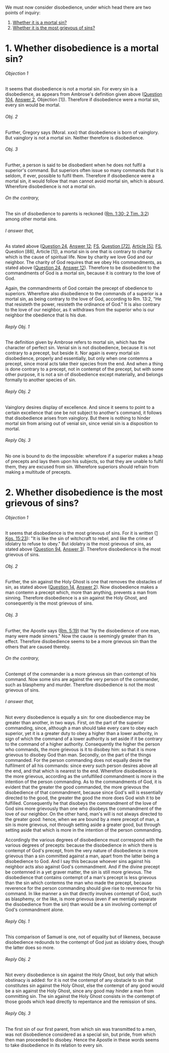 We must now consider disobedience, under which head there are two points of inquiry:  

1. [ Whether it is a mortal sin?](#1.%20Whether%20disobedience%20is%20a%20mortal%20sin?)
2. [ Whether it is the most grievous of sins?](#2.%20Whether%20disobedience%20is%20the%20most%20grievous%20of%20sins?)



# 1. Whether disobedience is a mortal sin? 

###### Objection 1
It seems that disobedience is not a mortal sin. For every sin is a disobedience, as appears from Ambrose's definition given above ([Question 104](104.%20Obedience.md), [Answer 2](104.%20Obedience.md#2.%20Whether%20obedience%20is%20a%20special%20virtue?%20), Objection \[1\]). Therefore if disobedience were a mortal sin, every sin would be mortal.  

###### Obj. 2
Further, Gregory says (Moral. xxxi) that disobedience is born of vainglory. But vainglory is not a mortal sin. Neither therefore is disobedience.  

###### Obj. 3
Further, a person is said to be disobedient when he does not fulfil a superior's command. But superiors often issue so many commands that it is seldom, if ever, possible to fulfil them. Therefore if disobedience were a mortal sin, it would follow that man cannot avoid mortal sin, which is absurd. Wherefore disobedience is not a mortal sin.  

###### On the contrary,
The sin of disobedience to parents is reckoned ([Rm. 1:30; 2 Tim. 3:2](http://bible.gospelcom.net/bible?Rm++1:30;+2+Tim++3:2)) among other mortal sins.

###### I answer that,
As stated above ([Question 24](../../../001.%20Theological%20Virtues%20(46)/23.%20Charity%20(24)/24.%20Subject%20of%20Charity.md), [Answer 12](../../../001.%20Theological%20Virtues%20(46)/23.%20Charity%20(24)/24.%20Subject%20of%20Charity.md#12.%20Whether%20charity%20is%20lost%20through%20one%20mortal%20sin?%20); [FS](../FS.html), [Question \[72\]](../FS/FS072.html#FSQ72OUTP1), [Article \[5\]](../FS/FS072.html#FSQ72A5THEP1); [FS](../FS.html), Question \[88\], Article \[1\]), a mortal sin is one that is contrary to charity which is the cause of spiritual life. Now by charity we love God and our neighbor. The charity of God requires that we obey His commandments, as stated above ([Question 24](../../../001.%20Theological%20Virtues%20(46)/23.%20Charity%20(24)/24.%20Subject%20of%20Charity.md), [Answer 12](../../../001.%20Theological%20Virtues%20(46)/23.%20Charity%20(24)/24.%20Subject%20of%20Charity.md#12.%20Whether%20charity%20is%20lost%20through%20one%20mortal%20sin?%20)). Therefore to be disobedient to the commandments of God is a mortal sin, because it is contrary to the love of God.  

Again, the commandments of God contain the precept of obedience to superiors. Wherefore also disobedience to the commands of a superior is a mortal sin, as being contrary to the love of God, according to Rm. 13:2, "He that resisteth the power, resisteth the ordinance of God." It is also contrary to the love of our neighbor, as it withdraws from the superior who is our neighbor the obedience that is his due.  

###### Reply Obj. 1
The definition given by Ambrose refers to mortal sin, which has the character of perfect sin. Venial sin is not disobedience, because it is not contrary to a precept, but beside it. Nor again is every mortal sin disobedience, properly and essentially, but only when one contemns a precept, since moral acts take their species from the end. And when a thing is done contrary to a precept, not in contempt of the precept, but with some other purpose, it is not a sin of disobedience except materially, and belongs formally to another species of sin.  

###### Reply Obj. 2
Vainglory desires display of excellence. And since it seems to point to a certain excellence that one be not subject to another's command, it follows that disobedience arises from vainglory. But there is nothing to hinder mortal sin from arising out of venial sin, since venial sin is a disposition to mortal.  

###### Reply Obj. 3
No one is bound to do the impossible: wherefore if a superior makes a heap of precepts and lays them upon his subjects, so that they are unable to fulfil them, they are excused from sin. Wherefore superiors should refrain from making a multitude of precepts.  




# 2. Whether disobedience is the most grievous of sins? 

###### Objection 1
It seems that disobedience is the most grievous of sins. For it is written ([1 Kgs. 15:23](http://bible.gospelcom.net/bible?1+Sam++15:23)): "It is like the sin of witchcraft to rebel, and like the crime of idolatry to refuse to obey." But idolatry is the most grievous of sins, as stated above ([Question 94](../92.%20Superstition,%20I.e.%20by%20Way%20of%20Excess%20(5)/94.%20Idolatry.md), [Answer 3](../92.%20Superstition,%20I.e.%20by%20Way%20of%20Excess%20(5)/94.%20Idolatry.md#3.%20Whether%20idolatry%20is%20the%20gravest%20of%20sins?%20)). Therefore disobedience is the most grievous of sins.  

###### Obj. 2
Further, the sin against the Holy Ghost is one that removes the obstacles of sin, as stated above ([Question 14](../../../001.%20Theological%20Virtues%20(46)/01.%20Faith%20(16)/14.%20Blasphemy%20Against%20the%20Holy%20Ghost.md), [Answer 2](../../../001.%20Theological%20Virtues%20(46)/01.%20Faith%20(16)/14.%20Blasphemy%20Against%20the%20Holy%20Ghost.md#2.%20Whether%20it%20is%20fitting%20to%20distinguish%20six%20kinds%20of%20sin%20against%20the%20Holy%20Ghost?%20)). Now disobedience makes a man contemn a precept which, more than anything, prevents a man from sinning. Therefore disobedience is a sin against the Holy Ghost, and consequently is the most grievous of sins.  

###### Obj. 3
Further, the Apostle says ([Rm. 5:19](http://bible.gospelcom.net/bible?Rm++5:19)) that "by the disobedience of one man, many were made sinners." Now the cause is seemingly greater than its effect. Therefore disobedience seems to be a more grievous sin than the others that are caused thereby.  

###### On the contrary,
Contempt of the commander is a more grievous sin than contempt of his command. Now some sins are against the very person of the commander, such as blasphemy and murder. Therefore disobedience is not the most grievous of sins.  

###### I answer that,
Not every disobedience is equally a sin: for one disobedience may be greater than another, in two ways. First, on the part of the superior commanding, since, although a man should take every care to obey each superior, yet it is a greater duty to obey a higher than a lower authority, in sign of which the command of a lower authority is set aside if it be contrary to the command of a higher authority. Consequently the higher the person who commands, the more grievous is it to disobey him: so that it is more grievous to disobey God than man. Secondly, on the part of the things commanded. For the person commanding does not equally desire the fulfilment of all his commands: since every such person desires above all the end, and that which is nearest to the end. Wherefore disobedience is the more grievous, according as the unfulfilled commandment is more in the intention of the person commanding. As to the commandments of God, it is evident that the greater the good commanded, the more grievous the disobedience of that commandment, because since God's will is essentially directed to the good, the greater the good the more does God wish it to be fulfilled. Consequently he that disobeys the commandment of the love of God sins more grievously than one who disobeys the commandment of the love of our neighbor. On the other hand, man's will is not always directed to the greater good: hence, when we are bound by a mere precept of man, a sin is more grievous, not through setting aside a greater good, but through setting aside that which is more in the intention of the person commanding.  

Accordingly the various degrees of disobedience must correspond with the various degrees of precepts: because the disobedience in which there is contempt of God's precept, from the very nature of disobedience is more grievous than a sin committed against a man, apart from the latter being a disobedience to God. And I say this because whoever sins against his neighbor acts also against God's commandment. And if the divine precept be contemned in a yet graver matter, the sin is still more grievous. The disobedience that contains contempt of a man's precept is less grievous than the sin which contemns the man who made the precept, because reverence for the person commanding should give rise to reverence for his command. In like manner a sin that directly involves contempt of God, such as blasphemy, or the like, is more grievous (even if we mentally separate the disobedience from the sin) than would be a sin involving contempt of God's commandment alone.  

###### Reply Obj. 1
This comparison of Samuel is one, not of equality but of likeness, because disobedience redounds to the contempt of God just as idolatry does, though the latter does so more.  

###### Reply Obj. 2
Not every disobedience is sin against the Holy Ghost, but only that which obstinacy is added: for it is not the contempt of any obstacle to sin that constitutes sin against the Holy Ghost, else the contempt of any good would be a sin against the Holy Ghost, since any good may hinder a man from committing sin. The sin against the Holy Ghost consists in the contempt of those goods which lead directly to repentance and the remission of sins.  

###### Reply Obj. 3
The first sin of our first parent, from which sin was transmitted to a men, was not disobedience considered as a special sin, but pride, from which then man proceeded to disobey. Hence the Apostle in these words seems to take disobedience in its relation to every sin.